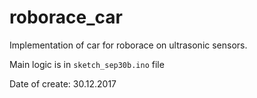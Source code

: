 # roborace_car

Implementation of car for roborace on ultrasonic sensors. 

Main logic is in `sketch_sep30b.ino` file

Date of create: 30.12.2017


